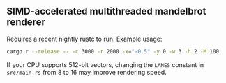 
## SIMD-accelerated multithreaded mandelbrot renderer

Requires a recent nightly rustc to run. Example usage:

```sh
cargo r --release -- -c 3000 -r 2000 -x="-0.5" -y 0 -w 3 -h 2 -M 100
```

If your CPU supports 512-bit vectors, changing the `LANES` constant in `src/main.rs` from 8 to 16 may improve rendering speed.